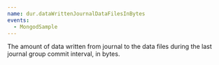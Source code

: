 ```yaml
---
name: dur.dataWrittenJournalDataFilesInBytes
events:
  - MongodSample
---
```


The amount of data written from journal to the data files during the last journal group commit interval, in bytes.
